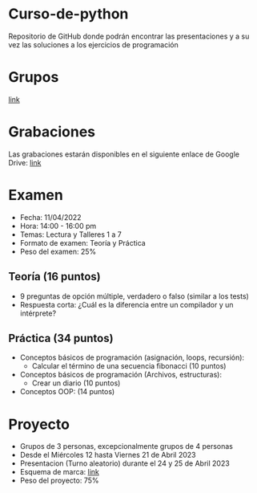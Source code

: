 # Curso-de-python
Repositorio de GitHub donde podrán encontrar las presentaciones y a su vez las soluciones a los ejercicios de programación
# Grupos
[link](https://docs.google.com/spreadsheets/d/11uuuXDWoJZHWhmzqmyAneyKMzEoPTL8kRuxKye_zghg/edit?usp=sharing)

# Grabaciones
Las grabaciones estarán disponibles en el siguiente enlace de Google Drive: [link](https://drive.google.com/drive/folders/1M1SzN6Ol3Ks4mctdxQ_vCCmrftzFXVUq?usp=sharing)

# Examen

- Fecha: 11/04/2022
- Hora: 14:00 - 16:00 pm
- Temas: Lectura y Talleres 1 a 7
- Formato de examen: Teoría y Práctica
- Peso del examen: 25%

## Teoría (16 puntos)

- 9 preguntas de opción múltiple, verdadero o falso (similar a los tests)
- Respuesta corta: ¿Cuál es la diferencia entre un compilador y un intérprete?

## Práctica (34 puntos)

- Conceptos básicos de programación (asignación, loops, recursión):
    - Calcular el término de una secuencia fibonacci (10 puntos)
- Conceptos básicos de programación (Archivos, estructuras):
    - Crear un diario (10 puntos)
- Conceptos OOP: (14 puntos)

# Proyecto
- Grupos de 3 personas, excepcionalmente grupos de 4 personas
- Desde el Miércoles 12 hasta Viernes 21 de Abril 2023
- Presentacion (Turno aleatorio) durante el 24 y 25 de Abril 2023
- Esquema de marca: [link](https://docs.google.com/document/d/13b5LO--yXu1-r9Fo4A5oW41h3g3hBljA6kaL-3Q1xkE/edit?usp=sharing)
- Peso del proyecto: 75%
